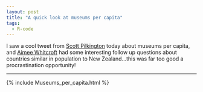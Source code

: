 ```yaml
---
layout: post
title: "A quick look at museums per capita"
tags:
  - R-code
---
```


I saw a cool tweet from [Scott Pilkington](https://twitter.com/spil030) today about museums per capita, and [Aimee Whitcroft](https://twitter.com/teh_aimee) had some interesting follow up questions about countries similar in population to New Zealand...this was far too good a procrastination opportunity!

---

{% include Museums_per_capita.html %}